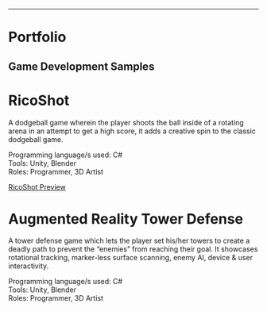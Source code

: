 ---
# Portfolio

## Game Development Samples

# RicoShot
A dodgeball game wherein the player shoots the ball inside of a rotating arena in an attempt to get a high score, it adds a creative spin to the classic dodgeball game. <br />

Programming language/s used: C# <br />
Tools: Unity, Blender <br />
Roles: Programmer, 3D Artist <br />

[RicoShot Preview](https://youtu.be/6sd4kL-vtr8)

# Augmented Reality Tower Defense
A tower defense game which lets the player set his/her towers to create a deadly path to prevent the “enemies” from reaching their goal. It showcases rotational tracking, marker-less surface scanning, enemy AI, device & user interactivity.

Programming language/s used: C# <br />
Tools: Unity, Blender <br />
Roles: Programmer, 3D Artist <br />

